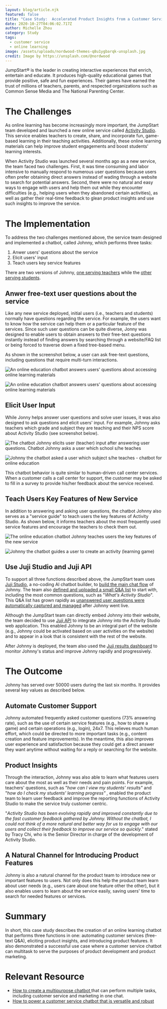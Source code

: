```yaml
---
layout: blog/article.njk
featured: false
title: "Case Study:  Accelerated Product Insights from a Customer Service Chatbot"
date: 2020-10-27T04:06:02.717Z
author: Michelle Zhou
category: Study
tags:
  - customer service
  - online learning
image: /assets/uploads/nordwood-themes-q8u1ygbarqk-unsplash.jpg
credit: Image by https://unsplash.com/@nordwood
---
```

JumpStart® is the leader in creating interactive experiences that enrich, entertain and educate. It produces high-quality educational games that provide positive, safe and fun experiences. Their games have earned the trust of millions of teachers, parents, and respected organizations such as Common Sense Media and The National Parenting Center.

# The Challenges

As online learning has become increasingly more important, the JumpStart team developed and launched a new online service called [Activity Studio](https://activity.jumpstart.com/#/). This  service enables teachers to create, share, and incorporate fun, game-based learning in their teaching activities. Additionally, these online learning materials can help improve student engagements and boost students' learning interests. 

When Activity Studio was launched several months ago as a new service, the team faced two challenges. First, it was time consuming and labor intensive to manually respond to numerous user questions because users often prefer obtaining direct answers instead of wading through a website to search for potential answers.  Second, there were no natural and easy ways to engage with users and help them out while they encounter difficulties (e.g., helping users when they abandoned certain activities), as well as gather their real-time feedback to glean product insights and use such insights to improve the service. 

# The Implementation

To address the two challenges mentioned above, the service team designed and implemented a chatbot, called Johnny, which performs three tasks:

1. Anwer users' questions about the service
2. Elicit users' input
3. Teach users key service features

There are two versions of Johnny, [one serving teachers](https://activity.jumpstart.com/#/jsaactivity) while the [other serving students](https://activity.jumpstart.com/#/student). 

## Anwer free-text user questions about the service

Like any new service deployed, initial users (i.e., teachers and students) normally have questions regarding the service. For example, the users want to know how the service can help them or a particular feature of the services. Since such user questions can be quite diverse, Jonny was designed to enable users to obtain answers to their free-text questions instantly instead of finding answers by searching through a website/FAQ list or being forced to traverse down a fixed tree-based menu.

As shown in the screenshot below, a user can ask free-text questions, including  questions that require multi-turn interactions. 

![An online education chatbot answers users' questions about accessing online learning materials](/assets/uploads/johnny-qa-1.png)

![An online education chatbot answers users' questions about accessing online learning materials](/assets/uploads/johnny-qa-2.png)

## Elicit User Input

While Jonny helps answer user questions and solve user issues, it was also designed to ask questions and elicit users' input. For example, Johnny asks teachers which grade and subject they are teaching and their NPS score about Activity Studio (see screenshot below).

![The chatbot Johnny elicits user (teacher) input after answering user questions. Chatbot Johnny asks a user which school s/he teaches](/assets/uploads/screen-shot-2020-11-14-at-12.20.45-pm.png)

![Johnny the chatbot asked a user which subject s/he teaches - chatbot for online education](/assets/uploads/screen-shot-2020-11-14-at-12.21.04-pm.png)

This chatbot behavior is quite similar to human-driven call center services. When a customer calls a call center for support, the customer may be asked to fill in a survey to provide his/her feedback about the service received.  

## Teach Users Key Features of New Service

In addition to answering and asking user questions, the chatbot Johnny also serves as a "service guide" to teach users the key features of Activity Studio. As shown below, it informs teachers about the most frequently used service features and encourage the teachers to check them out. 

![The online education chatbot Johnny teaches users the key features of the new service](/assets/uploads/screen-shot-2020-11-14-at-12.25.22-pm.png)

![Johnny the chatbot guides a user to create an activity (learning game)](/assets/uploads/screen-shot-2020-11-14-at-12.26.06-pm.png)

## Use Juji Studio and Juji API

To support all three functions described above, the JumpStart team uses [Juji Studio](https://juji.io/no-coding-ai-chatbot-builder/), a no-coding AI chatbot builder, to [build the main chat flow](https://juji.io/blog/a-step-to-step-guide-how-to-make-a-multi-purpose-chatbot-no-coding-required/) of Johnny. The team also [defined and uploaded a small Q&A list](https://juji.io/docs/design/#customize-qa-and-fallback) to start with, including the most common questions, such as "*What's Activity Studio*".  This Q&A list has grown rapidly as [unanswered user questions were automatically captured and managed](https://juji.io/blog/q-a-dashboard/) after Johnny went live. 

Although the JumpStart team can directly embed Johnny into their website, the team decided to use [Juji API](https://juji.io/ai-chatbot-api/) to integrate Johnny into the Activity Studio web application. This enabled Johnny to be an integral part of the website (e.g., Johnny could be activated based on user activities on the website) and to appear in a look that is consistent with the rest of the website. 

After Johnny is deployed, the team also used the [Juji results dashboard](https://juji.io/blog/q-a-dashboard/) to monitor Johnny's status and improve Johnny rapidly and progressively.  

# The Outcome

Johnny has served over 50000 users during the last six months. It provides several key values as described below.

## Automate Customer Support

Johnny automated frequently asked customer questions (73% answering rate), such as the use of certain service features (e.g., how to share a game) and certain operations (e.g., login), 24x7. This relieves much human effort, which could be directed to more important tasks (e.g., content creation and feature improvements). In the meantime, this also improves user experience and satisfaction because they could get a direct answer they want anytime without waiting for a reply or searching for the website.  

## Product Insights

Through the interaction, Johnny was also able to learn what features users care about the most as well as their needs and pain points. For example, teachers' questions, such as "*how can I view my students' results"* and "*how do I check my students' learning progress" ,* enabled the product team to learn user feedback and improve the reporting functions of Activity Studio to make the service truly customer centric. 

"*Activity Studio has been evolving rapidly and improved constantly due to the fast customer feedback gathered by Johnny. Without the chatbot, I could not think of a more natural and better way for us to engage with our users and collect their feedback to improve our service so quickly*."  stated by Tracy Chi, who is the Senior Director in charge of the development of Activity Studio. 

## A Natural Channel for Introducing Product Features

Johnny is also a natural channel for the product team to introduce new or important features to users. Not only does this help the product team learn about user needs (e.g., users care about one feature other the other), but it also enables users to learn about the service easily, saving users' time to search for needed features or services. 

# Summary

In short, this case study describes the creation of an online learning chatbot that performs three functions in one: automating customer services (free-text Q&A), eliciting product insights, and introducing product features. It also demonstrated a successful use case where a customer service chatbot can multitask to serve the purposes of product development and product marketing. 

# Relevant Resource

* [How to create a multipurpose chatbot ](https://juji.io/blog/a-step-to-step-guide-how-to-make-a-multi-purpose-chatbot-no-coding-required/)that can perform multiple tasks, including customer service and marketing in one chat.
* [How to power a customer service chatbot that is versatile and robust](https://juji.io/blog/a-step-to-step-guide-to-customer-service-chatbots-with-nlp-no-coding-required/)

[](https://juji.io/blog/a-step-to-step-guide-to-customer-service-chatbots-with-nlp-no-coding-required/)